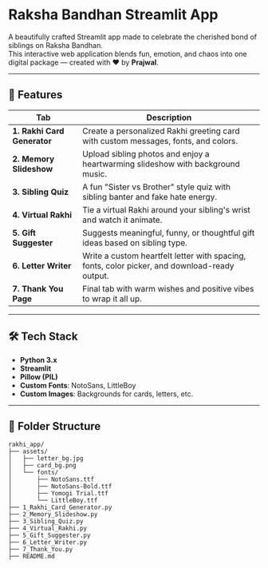 # Raksha Bandhan Streamlit App

A beautifully crafted Streamlit app made to celebrate the cherished bond of siblings on Raksha Bandhan.  
This interactive web application blends fun, emotion, and chaos into one digital package — created with ❤️ by **Prajwal**.

---

## 🚀 Features

| Tab | Description |
|-----|-------------|
| **1. Rakhi Card Generator** | Create a personalized Rakhi greeting card with custom messages, fonts, and colors. |
| **2. Memory Slideshow**     | Upload sibling photos and enjoy a heartwarming slideshow with background music. |
| **3. Sibling Quiz**         | A fun "Sister vs Brother" style quiz with sibling banter and fake hate energy. |
| **4. Virtual Rakhi**        | Tie a virtual Rakhi around your sibling's wrist and watch it animate. |
| **5. Gift Suggester**       | Suggests meaningful, funny, or thoughtful gift ideas based on sibling type. |
| **6. Letter Writer**        | Write a custom heartfelt letter with spacing, fonts, color picker, and download-ready output. |
| **7. Thank You Page**       | Final tab with warm wishes and positive vibes to wrap it all up. |

---

## 🛠️ Tech Stack

- **Python 3.x**
- **Streamlit**
- **Pillow (PIL)**
- **Custom Fonts**: NotoSans, LittleBoy
- **Custom Images**: Backgrounds for cards, letters, etc.

---

## 📁 Folder Structure

```
rakhi_app/
├── assets/
│   ├── letter_bg.jpg
│   ├── card_bg.png
│   └── fonts/
│       ├── NotoSans.ttf
│       ├── NotoSans-Bold.ttf
│       ├── Yomogi Trial.ttf
│       └── LittleBoy.ttf
├── 1_Rakhi_Card_Generator.py
├── 2_Memory_Slideshow.py
├── 3_Sibling_Quiz.py
├── 4_Virtual_Rakhi.py
├── 5_Gift_Suggester.py
├── 6_Letter_Writer.py
├── 7_Thank_You.py
├── README.md
```


